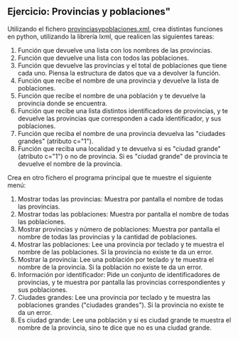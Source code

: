 ## Ejercicio: Provincias y poblaciones"

Utilizando el fichero [provinciasypoblaciones.xml](provinciasypoblaciones.xml), crea distintas funciones en python, utilizando la librería lxml, que realicen las siguientes tareas:

1. Función que devuelve una lista con los nombres de las provincias.
2. Función que devuelve una lista con todos las poblaciones.
3. Función que devuelve las provincias y el total de poblaciones que tiene cada uno. Piensa la estructura de datos que va a devolver la función.
4. Función que recibe el nombre de una provincia y devuelve la lista de poblaciones.
5. Función que recibe el nombre de una población y te devuelve la provincia donde se encuentra.
6. Función que recibe una lista distintos identificadores de provincias, y te devuelve las provincias que corresponden a cada identificador, y sus poblaciones.
7. Función que reciba el nombre de una provincia devuelva las "ciudades grandes" (atributo c="1").
8. Función que reciba una localidad y te devuelva si es "ciudad grande" (atributo c="1") o no de provincia. Si es "ciudad grande" de provincia te devuelve el nombre de la provincia.


Crea en otro fichero el programa principal que te muestre el siguiente menú:

1. Mostrar todas las provincias: Muestra por pantalla el nombre de todas las provincias.
2. Mostrar todas las poblaciones: Muestra por pantalla el nombre de todas las poblaciones.
3. Mostrar provincias y número de poblaciones: Muestra por pantalla el nombre de todas las provincias y la cantidad de poblaciones.
4. Mostrar las poblaciones: Lee una provincia por teclado y te muestra el nombre de las poblaciones. Si la provincia no existe te da un error.
5. Mostrar la provincia: Lee una población por teclado y te muestra el nombre de la provincia. Si la población no existe te da un error.
6. Información por identificador: Pide un conjunto de identificadores de provincias, y te muestra por pantalla las provincias correspondientes y sus poblaciones.
7. Ciudades grandes: Lee una provincia por teclado y te muestra las poblaciones grandes ("ciudades grandes"). Si la provincia no existe te da un error.
8. Es ciudad grande: Lee una población y si es ciudad grande te muestra el nombre de la provincia, sino te dice que no es una ciudad grande.